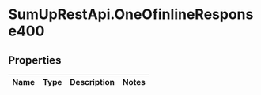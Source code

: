# SumUpRestApi.OneOfinlineResponse400

## Properties
Name | Type | Description | Notes
------------ | ------------- | ------------- | -------------
